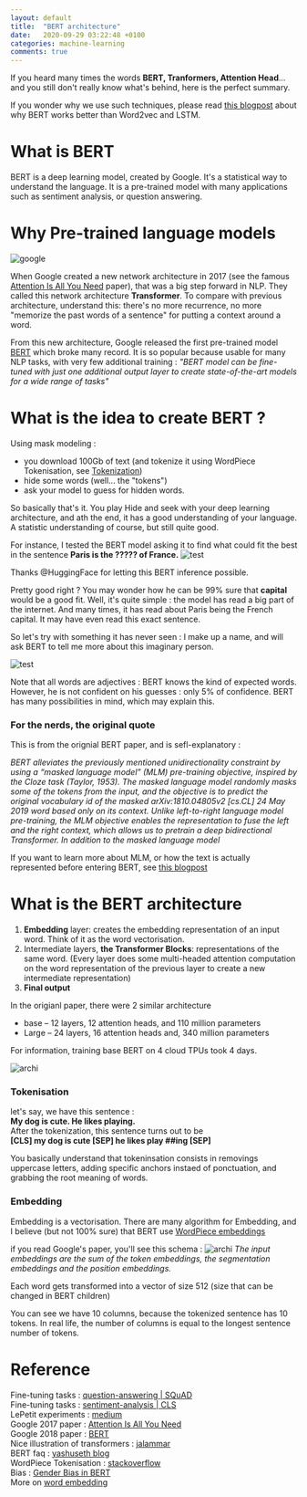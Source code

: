 ```yaml
---
layout: default
title:  "BERT architecture"
date:   2020-09-29 03:22:48 +0100
categories: machine-learning
comments: true
---
```


If you heard many times the words **BERT, Tranformers, Attention Head**... and you still don't really know what's behind, here is the perfect summary.  

If you wonder why we use such techniques, please read [this blogpost](https://guillim.github.io/python/2019/11/29/start-BERT-intent-transformer.html) about why BERT works better than Word2vec and LSTM.

# What is BERT

BERT is a deep learning model, created by Google. It's a statistical way to understand the language. It is a pre-trained model with many applications  such as sentiment analysis, or question answering.

# Why Pre-trained language models

![google](https://wordtracker-swoop-uploads.s3.amazonaws.com/uploads/ckeditor/pictures/3196/content_google_bert_gif.gif)

When Google created a new network architecture in 2017 (see the famous [Attention Is All You Need](https://arxiv.org/abs/1706.03762) paper), that was a big step forward in NLP. They called this network architecture **Transformer**. To compare with previous architecture, understand this: there's no more recurrence, no more "memorize the past words of a sentence" for putting a context around a word.

From this new architecture, Google released the first pre-trained model [BERT](https://arxiv.org/abs/1810.04805) which broke many record. It is so popular because usable for many NLP tasks, with very few additional training : _"BERT model can be fine-tuned with just one additional output layer to create state-of-the-art models for a wide range of tasks"_


# What is the idea to create BERT ?
Using mask modeling :
- you download 100Gb of text (and tokenize it using WordPiece Tokenisation, see [Tokenization](https://en.wikipedia.org/wiki/Lexical_analysis#Tokenization))
- hide some words (well... the "tokens")
- ask your model to guess for hidden words.

So basically that's it. You play Hide and seek with your deep learning architecture, and ath the end, it has a good understanding of your language. A statistic understanding of course, but still quite good.

For instance, I tested the BERT model asking it to find what could fit the best in the sentence __Paris is the ????? of France.__
![test](/assets/img/bert/BERT-test.png)

Thanks @HuggingFace for letting this BERT inference possible.

Pretty good right ? You may wonder how he can be 99% sure that __capital__ would be a good fit. Well, it's quite simple : the model has read a big part of the internet. And many times, it has read about Paris being the French capital. It may have even read this exact sentence.

So let's try with something it has never seen : I make up a name, and will ask BERT to tell me more about this imaginary person.

![test](/assets/img/bert/BERT-test2.png)

Note that all words are adjectives : BERT knows the kind of expected words. However, he is not confident on his guesses : only 5% of confidence. BERT has many possibilities in mind, which may explain this.


### For the nerds, the original quote
This is from the orignial BERT paper, and is sefl-explanatory :  

 _BERT alleviates the previously mentioned unidirectionality constraint by using a “masked language model” (MLM) pre-training objective, inspired by the Cloze task (Taylor, 1953). The
masked language model randomly masks some of
the tokens from the input, and the objective is to
predict the original vocabulary id of the masked
arXiv:1810.04805v2 [cs.CL] 24 May 2019
word based only on its context. Unlike left-to-right language model pre-training, the MLM objective enables the representation to fuse the left
and the right context, which allows us to pretrain a deep bidirectional Transformer. In addition to the masked language model_

If you want to learn more about MLM, or how the text is actually represented before entering BERT, see [this blogpost](https://yashuseth.blog/2019/06/12/bert-explained-faqs-understand-bert-working/)

# What is the BERT architecture

1. **Embedding** layer:  creates the embedding representation of an input word. Think of it as the word vectorisation.
2. Intermediate layers, **the Transformer Blocks**: representations of the same word. (Every layer does some multi-headed attention computation on the word representation of the previous layer to create a new intermediate representation)
3. **Final output**

In the origianl paper, there were 2 similar architecture
- base – 12 layers, 12 attention heads, and 110 million parameters
- Large – 24 layers, 16 attention heads and, 340 million parameters

For information, training base BERT on 4 cloud TPUs took 4 days.

![archi](/assets/img/bert/BERT-architecture.png)

### Tokenisation

let's say, we have this sentence :  
__My dog is cute. He likes playing.__  
After the tokenization, this sentence turns out to be  
__[CLS] my dog is cute [SEP] he likes play ##ing [SEP]__  

You basically understand that tokeninsation consists in removings uppercase letters, adding specific anchors instaed of ponctuation, and grabbing the root meaning of words.

### Embedding

Embedding is a vectorisation. There are many algorithm for Embedding, and I believe (but not 100% sure) that BERT use [WordPiece embeddings](https://arxiv.org/pdf/1609.08144.pdf)

if you read Google's paper, you'll see this schema :
![archi](/assets/img/bert/BERT-embedding.png)
_The input embeddings are the sum of the token embeddings, the segmentation embeddings and the position embeddings._

Each word gets transformed into a vector of size 512 (size that can be changed in BERT children)

You can see we have 10 columns, because the tokenized sentence has 10 tokens. In real life, the number of columns is equal to the longest sentence number of tokens.

# Reference
Fine-tuning tasks : [question-answering | SQuAD](https://rajpurkar.github.io/SQuAD-explorer/)  
Fine-tuning tasks : [sentiment-analysis | CLS](https://webis.de/data/webis-cls-10.html)  
LePetit experiments : [medium](https://medium.com/illuin/lepetit-a-pre-training-efficient-and-lightning-fast-french-language-model-96495ad726b3)  
Google 2017 paper : [Attention Is All You Need](https://arxiv.org/abs/1706.03762)  
Google 2018 paper : [BERT](https://arxiv.org/abs/1810.04805)  
Nice illustration of transformers : [jalammar](http://jalammar.github.io/illustrated-transformer/)  
BERT faq : [yashuseth blog](https://yashuseth.blog/2019/06/12/bert-explained-faqs-understand-bert-working/)  
WordPiece Tokenisation : [stackoverflow](https://stackoverflow.com/questions/55382596/how-is-wordpiece-tokenization-helpful-to-effectively-deal-with-rare-words-proble/55416944#55416944)  
Bias : [Gender Bias in BERT](https://arxiv.org/pdf/2009.05021.pdf)  
More on [word embedding](https://medium.com/deeper-learning/glossary-of-deep-learning-word-embedding-f90c3cec34ca)  
